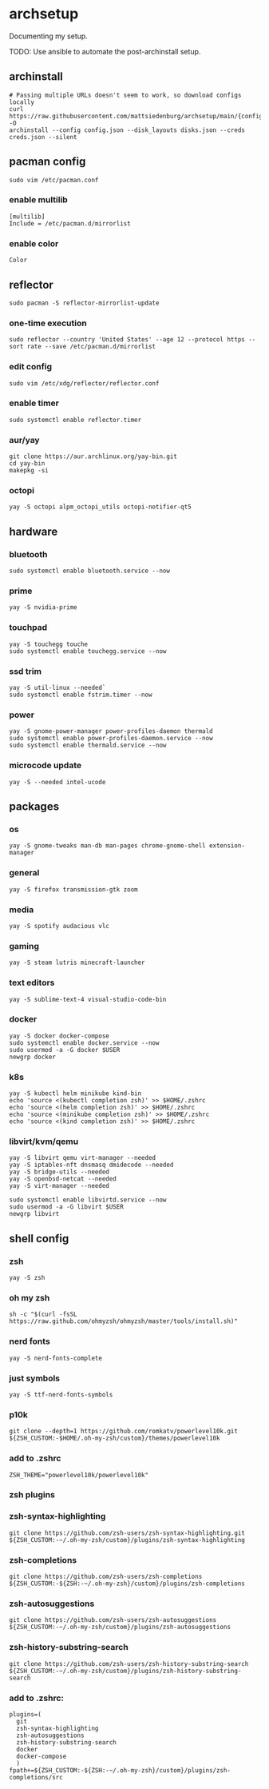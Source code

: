 # archsetup
Documenting my setup.

TODO: Use ansible to automate the post-archinstall setup.
## archinstall
```
# Passing multiple URLs doesn't seem to work, so download configs locally
curl https://raw.githubusercontent.com/mattsiedenburg/archsetup/main/{config.json,disks.json,creds.json} -O
archinstall --config config.json --disk_layouts disks.json --creds creds.json --silent
```
## pacman config
```
sudo vim /etc/pacman.conf
```
### enable multilib
```
[multilib]
Include = /etc/pacman.d/mirrorlist
```
### enable color
```
Color
```
## reflector
```
sudo pacman -S reflector-mirrorlist-update
```
### one-time execution
```
sudo reflector --country 'United States' --age 12 --protocol https --sort rate --save /etc/pacman.d/mirrorlist
```
### edit config
```
sudo vim /etc/xdg/reflector/reflector.conf
```
### enable timer
```
sudo systemctl enable reflector.timer
```
### aur/yay
```sudo pacman -S --needed git base-devel
git clone https://aur.archlinux.org/yay-bin.git
cd yay-bin
makepkg -si
```
### octopi
```
yay -S octopi alpm_octopi_utils octopi-notifier-qt5
```
## hardware
### bluetooth
```
sudo systemctl enable bluetooth.service --now
```
### prime
```
yay -S nvidia-prime
```
### touchpad
```
yay -S touchegg touche
sudo systemctl enable touchegg.service --now
```
### ssd trim
```
yay -S util-linux --needed`
sudo systemctl enable fstrim.timer --now
```
### power
```
yay -S gnome-power-manager power-profiles-daemon thermald
sudo systemctl enable power-profiles-daemon.service --now
sudo systemctl enable thermald.service --now
```
### microcode update
```
yay -S --needed intel-ucode
```
## packages
### os
```
yay -S gnome-tweaks man-db man-pages chrome-gnome-shell extension-manager
```
### general
```
yay -S firefox transmission-gtk zoom
```
### media
```
yay -S spotify audacious vlc
```
### gaming
```
yay -S steam lutris minecraft-launcher
```
### text editors
```
yay -S sublime-text-4 visual-studio-code-bin
```
### docker
```
yay -S docker docker-compose
sudo systemctl enable docker.service --now
sudo usermod -a -G docker $USER
newgrp docker
```
### k8s
```
yay -S kubectl helm minikube kind-bin
echo 'source <(kubectl completion zsh)' >> $HOME/.zshrc
echo 'source <(helm completion zsh)' >> $HOME/.zshrc
echo 'source <(minikube completion zsh)' >> $HOME/.zshrc
echo 'source <(kind completion zsh)' >> $HOME/.zshrc
```
### libvirt/kvm/qemu
```
yay -S libvirt qemu virt-manager --needed
yay -S iptables-nft dnsmasq dmidecode --needed
yay -S bridge-utils --needed
yay -S openbsd-netcat --needed
yay -S virt-manager --needed

sudo systemctl enable libvirtd.service --now
sudo usermod -a -G libvirt $USER
newgrp libvirt
```
## shell config
### zsh
```
yay -S zsh
```
### oh my zsh
```
sh -c "$(curl -fsSL https://raw.github.com/ohmyzsh/ohmyzsh/master/tools/install.sh)"
```
### nerd fonts
```
yay -S nerd-fonts-complete
```
### just symbols
```
yay -S ttf-nerd-fonts-symbols
```
### p10k
```
git clone --depth=1 https://github.com/romkatv/powerlevel10k.git ${ZSH_CUSTOM:-$HOME/.oh-my-zsh/custom}/themes/powerlevel10k
```
### add to .zshrc
```
ZSH_THEME="powerlevel10k/powerlevel10k"
```
### zsh plugins
### zsh-syntax-highlighting
```
git clone https://github.com/zsh-users/zsh-syntax-highlighting.git ${ZSH_CUSTOM:-~/.oh-my-zsh/custom}/plugins/zsh-syntax-highlighting
```
### zsh-completions
```
git clone https://github.com/zsh-users/zsh-completions ${ZSH_CUSTOM:-${ZSH:-~/.oh-my-zsh}/custom}/plugins/zsh-completions
```
### zsh-autosuggestions
```
git clone https://github.com/zsh-users/zsh-autosuggestions ${ZSH_CUSTOM:-~/.oh-my-zsh/custom}/plugins/zsh-autosuggestions
```
### zsh-history-substring-search
```
git clone https://github.com/zsh-users/zsh-history-substring-search ${ZSH_CUSTOM:-~/.oh-my-zsh/custom}/plugins/zsh-history-substring-search
```
### add to .zshrc:
```
plugins=(
  git
  zsh-syntax-highlighting
  zsh-autosuggestions
  zsh-history-substring-search
  docker
  docker-compose
  )
fpath+=${ZSH_CUSTOM:-${ZSH:-~/.oh-my-zsh}/custom}/plugins/zsh-completions/src
```